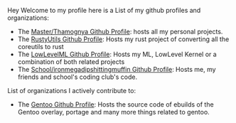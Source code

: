 Hey Welcome to my profile here is a List of my github profiles and organizations:
- The <a href="https://github.com/Thamognya" target="_blank">Master/Thamognya Github Profile</a>: hosts all my personal projects.
- The <a href="https://github.com/RustyUtils" target="_blank">RustyUtils Github Profile</a>: Hosts my rust project of converting all the coreutils to rust
- The <a href="https://github.com/LowLevelML" target="_blank">LowLevelML Github Profile</a>: Hosts my ML, LowLevel Kernel or a combination of both related projects
- The <a href="https://github.com/ironmegadipshittingmuffin" target="_blank">School/ironmegadipshittingmuffin Github Profile</a>: Hosts me, my friends and school's coding club's code.

List of organizations I actively contribute to:
- The <a href="https://github.com/gentoo" target="_blank">Gentoo Github Profile</a>: Hosts the source code of ebuilds of the Gentoo overlay, portage and many more things related to gentoo.

